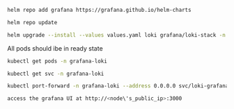 ```bash
helm repo add grafana https://grafana.github.io/helm-charts
```

```bash
helm repo update
```

```bash
helm upgrade --install --values values.yaml loki grafana/loki-stack -n grafana-loki --create-namespace
```

All pods should ibe in ready state
```bash
kubectl get pods -n grafana-loki
```

```bash
kubectl get svc -n grafana-loki
```

```bash
kubectl port-forward -n grafana-loki --address 0.0.0.0 svc/loki-grafana 3000:80 &
```

```bash
access the grafana UI at http://<node\'s_public_ip>:3000
```

